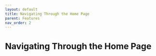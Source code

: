 ```yaml
---
layout: default
title: Navigating Through the Home Page
parent: Features
nav_order: 2
---
```

# Navigating Through the Home Page
